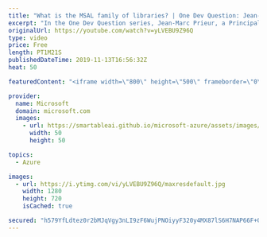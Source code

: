 ```yaml
---
title: "What is the MSAL family of libraries? | One Dev Question: Jean-Marc Prieur"
excerpt: "In the One Dev Question series, Jean-Marc Prieur, a Principal Program Manager Program Manager working on the Microsoft identity platform, explains how the Microsoft identity platform libraries make it easier to handle authentication in your app.   Get more information at: https://docs.microsoft.com/azure/active-directory/develop/"
originalUrl: https://youtube.com/watch?v=yLVEBU9Z96Q
type: video
price: Free
length: PT1M21S
publishedDateTime: 2019-11-13T16:56:32Z
heat: 50

featuredContent: "<iframe width=\"800\" height=\"500\" frameborder=\"0\" src=\"https://www.youtube.com/embed/yLVEBU9Z96Q\" allow=\"accelerometer; autoplay; encrypted-media; gyroscope; picture-in-picture\" allowfullscreen></iframe>"

provider:
  name: Microsoft
  domain: microsoft.com
  images:
    - url: https://smartableai.github.io/microsoft-azure/assets/images/organizations/microsoft.com-50x50.jpg
      width: 50
      height: 50

topics:
  - Azure

images:
  - url: https://i.ytimg.com/vi/yLVEBU9Z96Q/maxresdefault.jpg
    width: 1280
    height: 720
    isCached: true

secured: "h579YfLdtez0r2bMJqVgy3nLI9zF6WujPNOiyyF320y4MX87lS6H7NAP66F+OaEIpHvdp1FzGcoe8dIKoPeaaMGP4Nq9ERcDOjRcny5TK751NrM/NQ9MJzTL2frwttr3LtJVtOfIS/J2ocClxfJEeG1iEqsdJ4oQbd+PrtpX2kkgO9Uu5yiiLmneXJSdDRZbwxQYUyCrjICWcA+AKJyxlyx8ni/+8vGSiPeaeW+Hrmzqpv8ZhLr3RX68iVY8Ic52lpSFAWx7Ta1+fcFhRf2JamROzJrT3muHp/QHpRLnK2FwCTObtkqgpgac/o6bixovy8o6pEINJtknw9zD9pEsKA9YAO/MHxoHi08/vansk52sNo9lFIAnoJFg1Bs7s5PzEf12K0lrwbtJUS1MX2EvHtWlsAJFpiWos+LKrLXCaLw=;CqI8TQb5LdXSrMliuovJPw=="
---
```


